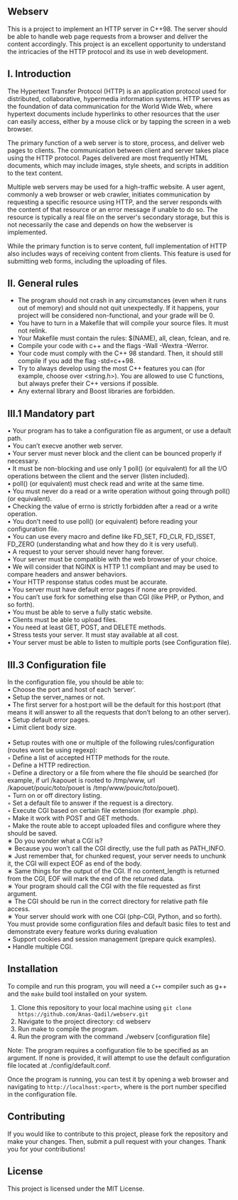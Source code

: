 ## Webserv

This is a project to implement an HTTP server in C++98. The server should be able to handle web page requests from a browser and deliver the content accordingly. This project is an excellent opportunity to understand the intricacies of the HTTP protocol and its use in web development.

## I. Introduction

The Hypertext Transfer Protocol (HTTP) is an application protocol used for distributed, collaborative, hypermedia information systems. HTTP serves as the foundation of data communication for the World Wide Web, where hypertext documents include hyperlinks to other resources that the user can easily access, either by a mouse click or by tapping the screen in a web browser.

The primary function of a web server is to store, process, and deliver web pages to clients. The communication between client and server takes place using the HTTP protocol. Pages delivered are most frequently HTML documents, which may include images, style sheets, and scripts in addition to the text content.

Multiple web servers may be used for a high-traffic website. A user agent, commonly a web browser or web crawler, initiates communication by requesting a specific resource using HTTP, and the server responds with the content of that resource or an error message if unable to do so. The resource is typically a real file on the server's secondary storage, but this is not necessarily the case and depends on how the webserver is implemented.

While the primary function is to serve content, full implementation of HTTP also includes ways of receiving content from clients. This feature is used for submitting web forms, including the uploading of files.

## II. General rules
  *  The program should not crash in any circumstances (even when it runs out of memory) and should not quit unexpectedly. If it happens, your project will be considered non-functional, and your grade will be 0.
  *  You have to turn in a Makefile that will compile your source files. It must not relink.
  *  Your Makefile must contain the rules: $(NAME), all, clean, fclean, and re.
  *  Compile your code with c++ and the flags -Wall -Wextra -Werror.
  *  Your code must comply with the C++ 98 standard. Then, it should still compile if you add the flag -std=c++98.
  *  Try to always develop using the most C++ features you can (for example, choose <cstring> over <string.h>). You are allowed to use C functions, but always prefer their C++ versions if possible.
  *  Any external library and Boost libraries are forbidden.

## III.1 Mandatory part
  • Your program has to take a configuration file as argument, or use a default path.<br>
  • You can’t execve another web server.<br>
  • Your server must never block and the client can be bounced properly if necessary.<br>
  • It must be non-blocking and use only 1 poll() (or equivalent) for all the I/O
operations between the client and the server (listen included).<br>
  • poll() (or equivalent) must check read and write at the same time.<br>
  • You must never do a read or a write operation without going through poll() (or
equivalent).<br>
  • Checking the value of errno is strictly forbidden after a read or a write operation.<br>
  • You don’t need to use poll() (or equivalent) before reading your configuration file.<br>
  • You can use every macro and define like FD_SET, FD_CLR, FD_ISSET, FD_ZERO (understanding what and how they do it is very useful).<br>
  • A request to your server should never hang forever.<br>
  • Your server must be compatible with the web browser of your choice.<br>
  • We will consider that NGINX is HTTP 1.1 compliant and may be used to compare
  headers and answer behaviors.<br>
  • Your HTTP response status codes must be accurate.<br>
  • You server must have default error pages if none are provided.<br>
  • You can’t use fork for something else than CGI (like PHP, or Python, and so forth).<br>
  • You must be able to serve a fully static website.<br>
  • Clients must be able to upload files.<br>
  • You need at least GET, POST, and DELETE methods.<br>
  • Stress tests your server. It must stay available at all cost.<br>
  • Your server must be able to listen to multiple ports (see Configuration file).<br>

## III.3 Configuration file

In the configuration file, you should be able to:<br>
  • Choose the port and host of each ’server’.<br>
  • Setup the server_names or not.<br>
  • The first server for a host:port will be the default for this host:port (that means
  it will answer to all the requests that don’t belong to an other server).<br>
  • Setup default error pages.<br>
  • Limit client body size.<br><br>
  • Setup routes with one or multiple of the following rules/configuration (routes wont
  be using regexp):<br>
    ◦ Define a list of accepted HTTP methods for the route.<br>
    ◦ Define a HTTP redirection.<br>
    ◦ Define a directory or a file from where the file should be searched (for example,
    if url /kapouet is rooted to /tmp/www, url /kapouet/pouic/toto/pouet is
    /tmp/www/pouic/toto/pouet).<br>
    ◦ Turn on or off directory listing.<br>
  ◦ Set a default file to answer if the request is a directory.<br>
  ◦ Execute CGI based on certain file extension (for example .php).<br>
  ◦ Make it work with POST and GET methods.<br>
  ◦ Make the route able to accept uploaded files and configure where they should
    be saved.<br>
  ∗ Do you wonder what a CGI is?<br>
  ∗ Because you won’t call the CGI directly, use the full path as PATH_INFO.<br>
  ∗ Just remember that, for chunked request, your server needs to unchunk
  it, the CGI will expect EOF as end of the body.<br>
  ∗ Same things for the output of the CGI. If no content_length is returned
  from the CGI, EOF will mark the end of the returned data.<br>
  ∗ Your program should call the CGI with the file requested as first argument.<br>
  ∗ The CGI should be run in the correct directory for relative path file access.<br>
  ∗ Your server should work with one CGI (php-CGI, Python, and so forth).<br>
  You must provide some configuration files and default basic files to test and demonstrate every feature works during evaluation<br>
  • Support cookies and session management (prepare quick examples).<br>
  • Handle multiple CGI.
 
 ## Installation
 
 To compile and run this program, you will need a `C++` compiler such as g++ and the `make` build tool installed on your system.
 1. Clone this repository to your local machine using ```git clone https://github.com/Anas-Qadil/webserv.git```
 2. Navigate to the project directory: cd webserv
 3. Run make to compile the program.
 4. Run the program with the command ./webserv [configuration file]
 
 Note: The program requires a configuration file to be specified as an argument. If none is provided, it will attempt to use the default configuration file located at ./config/default.conf.

Once the program is running, you can test it by opening a web browser and navigating to ```http://localhost:<port>```, where <port> is the port number specified in the configuration file.
 
## Contributing

If you would like to contribute to this project, please fork the repository and make your changes. Then, submit a pull request with your changes. Thank you for your contributions!
 
## License
 
This project is licensed under the MIT License.

